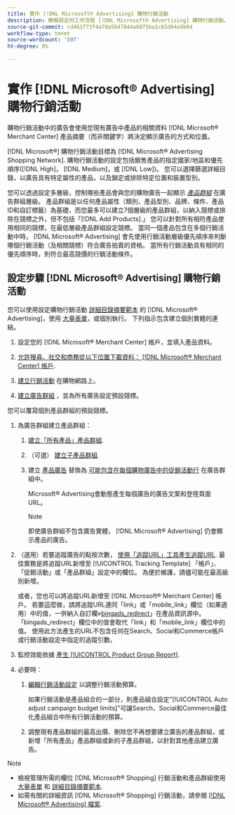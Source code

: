 ```yaml
---
title: 實作 [!DNL Microsoft® Advertising] 購物行銷活動
description: 瞭解設定的工作流程 [!DNL Microsoft® Advertising] 購物行銷活動。
source-git-commit: cd461f73f4a70a5647844a6075ba1c65d64a9b04
workflow-type: tm+mt
source-wordcount: '597'
ht-degree: 0%

---
```


# 實作 [!DNL Microsoft® Advertising] 購物行銷活動

購物行銷活動中的廣告會使用您現有廣告中產品的相關資料 [!DNL Microsoft® Merchant Center] 產品摘要（而非關鍵字）將決定顯示廣告的方式和位置。

[!DNL Microsoft®] 購物行銷活動目標為 [!DNL Microsoft® Advertising Shopping Network]. 購物行銷活動的設定包括銷售產品的指定國家/地區和優先順序([!DNL High]， [!DNL Medium]，或 [!DNL Low])。 您可以選擇篩選詳細目錄，以廣告具有特定屬性的產品，以及鎖定或排除特定位置和裝置型別。

您可以透過設定多層級，控制哪些產品會與您的購物廣告一起顯示 *[產品群組](/help/search-social-commerce/campaign-management/campaigns/product-group-about.md)* 在廣告群組層級。 產品群組是以任何產品屬性（類別、產品型別、品牌、條件、產品ID和自訂標籤）為基礎，而您最多可以建立7個層級的產品群組，以納入競標或排除在競標之外，但不包括「[!DNL Add Products].」 您可以針對所有相符產品使用相同的競標，在最低層級產品群組設定競標。 當同一個產品包含在多個行銷活動中時， [!DNL Microsoft® Advertising] 會先使用行銷活動層級優先順序來判斷哪個行銷活動（及相關競標）符合廣告拍賣的資格。 當所有行銷活動具有相同的優先順序時，則符合最高競價的行銷活動條件。

## 設定步驟 [!DNL Microsoft® Advertising] 購物行銷活動

您可以使用設定購物行銷活動 [詳細目錄摘要範本](/help/search-social-commerce/campaign-management/inventory-feeds/inventory-feeds-about.md) 的 [!DNL Microsoft® Advertising]，使用 [大量表單](/help/search-social-commerce/campaign-management/bulksheets/bulksheet-about.md)，或個別執行。 下列指示包含建立個別實體的連結。

1. 設定您的 [!DNL Microsoft® Merchant Center] 帳戶，並填入產品資料。

1. [允許搜尋、社交和商務從以下位置下載資料： [!DNL Microsoft® Merchant Center] 帳戶](/help/search-social-commerce/campaign-management/accounts/merchant-account-manage.md).

1. [建立行銷活動](/help/search-social-commerce/campaign-management/campaigns/campaign-manage.md) 在購物網路上。

1. [建立廣告群組](/help/search-social-commerce/campaign-management/campaigns/ad-group-manage.md) ，並為所有廣告設定預設競標。

您可以覆寫個別產品群組的預設競標。

1. 為廣告群組建立產品群組：

   1. [建立「所有產品」產品群組](/help/search-social-commerce/campaign-management/campaigns/product-group-manage.md).

   1. （可選） [建立子產品群組](/help/search-social-commerce/campaign-management/campaigns/product-group-manage.md).

   1. 建立 [產品廣告](/help/search-social-commerce/campaign-management/campaigns/ad-manage.md) 替換為 [可能包含在每個購物廣告中的促銷活動行](/help/search-social-commerce/campaign-management/campaigns/product-group-settings-microsoft.md) 在廣告群組中。

      Microsoft® Advertising會動態產生每個廣告的廣告文案和登陸頁面URL。

      >[!NOTE]
      >
      >即使廣告群組不包含廣告實體， [!DNL Microsoft® Advertising] 仍會顯示產品的廣告。

1. （選用）若要追蹤廣告的點按次數， [使用「追蹤URL」工具產生追蹤URL](/help/search-social-commerce/tools/click-tracking-url-generate.md). 最佳實務是將追蹤URL新增至 [!UICONTROL Tracking Template] 「帳戶」、「促銷活動」或「產品群組」設定中的欄位。 為便於維護，請儘可能在最高級別新增。

   或者，您也可以將追蹤URL新增至 [!DNL Microsoft® Merchant Center] 帳戶。 若要這麼做，請將追蹤URL連同「link」或「mobile_link」欄位（如果適用）中的值，一併納入自訂欄»[bingads_redirect](https://help.ads.microsoft.com/#apex/3/en/51084)」在產品資訊源中。 「bingads_redirect」欄位中的值會取代「link」和「mobile_link」欄位中的值。 使用此方法產生的URL不包含任何在Search、Social和Commerce帳戶或行銷活動設定中指定的追蹤引數。

1. 監控效能依據 [產生 [!UICONTROL Product Group Report]](/help/search-social-commerce/reports/management/basic-advanced/basic-advanced-report-generate.md).

1. 必要時：

   1. [編輯行銷活動設定](/help/search-social-commerce/campaign-management/campaigns/campaign-manage.md) 以調整行銷活動預算。

      如果行銷活動是產品組合的一部分，則產品組合設定&quot;[!UICONTROL Auto adjust campaign budget limits]&quot;可讓Search、Social和Commerce最佳化產品組合中所有行銷活動的預算。

   1. 調整現有產品群組的最高出價、刪除您不再想要建立廣告的產品群組，或新增「所有產品」產品群組或新的子產品群組，以針對其他產品建立廣告。

>[!NOTE]
>
>* 檢視管理所需的欄位 [!DNL Microsoft® Shopping] 行銷活動和產品群組使用 [大量表單](/help/search-social-commerce/campaign-management/bulksheets/bulksheet-data-formats/bulksheet-data-microsoft.md) 和 [詳細目錄摘要範本](/help/search-social-commerce/campaign-management/inventory-feeds/ad-templates/template-microsoft-shopping.md).
>* 如需有關的詳細資訊 [!DNL Microsoft® Shopping] 行銷活動，請參閱 [[!DNL Microsoft® Advertising] 檔案](https://help.ads.microsoft.com/#apex/3/en/50903).

